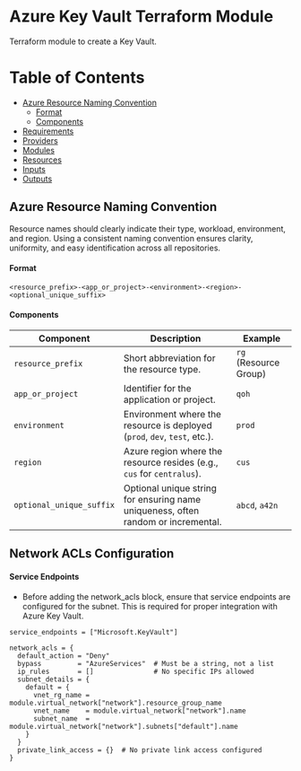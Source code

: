 # Azure Key Vault Terraform Module

Terraform module to create a Key Vault.

# Table of Contents

- [Azure Resource Naming Convention](#azure-resource-naming-convention)
    - [Format](#Format)
    - [Components](#Components)
- [Requirements](#requirements)
- [Providers](#providers)
- [Modules](#modules)
- [Resources](#resources)
- [Inputs](#inputs)
- [Outputs](#outputs)

## Azure Resource Naming Convention

Resource names should clearly indicate their type, workload, environment, and region. Using a consistent naming convention ensures clarity, uniformity, and easy identification across all repositories.

#### Format

```
<resource_prefix>-<app_or_project>-<environment>-<region>-<optional_unique_suffix>
```

#### Components

| **Component**           | **Description**                                                                      | **Example**             |
|--------------------------|--------------------------------------------------------------------------------------|-------------------------|
| `resource_prefix`        | Short abbreviation for the resource type.                                           | `rg` (Resource Group)   |
| `app_or_project`         | Identifier for the application or project.                                          | `qoh`           |
| `environment`            | Environment where the resource is deployed (`prod`, `dev`, `test`, etc.).           | `prod`                 |
| `region`                 | Azure region where the resource resides (e.g., `cus` for `centralus`).              | `cus`                  |
| `optional_unique_suffix` | Optional unique string for ensuring name uniqueness, often random or incremental.    | `abcd`, `a42n`                 |

## Network ACLs Configuration

#### Service Endpoints

- Before adding the network_acls block, ensure that service endpoints are configured for the subnet. This is required for proper integration with Azure Key Vault.

```hcl
service_endpoints = ["Microsoft.KeyVault"]
```

```hcl
network_acls = {
  default_action = "Deny"
  bypass         = "AzureServices"  # Must be a string, not a list
  ip_rules       = []               # No specific IPs allowed
  subnet_details = {
    default = {
      vnet_rg_name = module.virtual_network["network"].resource_group_name
      vnet_name    = module.virtual_network["network"].name
      subnet_name  = module.virtual_network["network"].subnets["default"].name
    }
  }
  private_link_access = {}  # No private link access configured
}
```